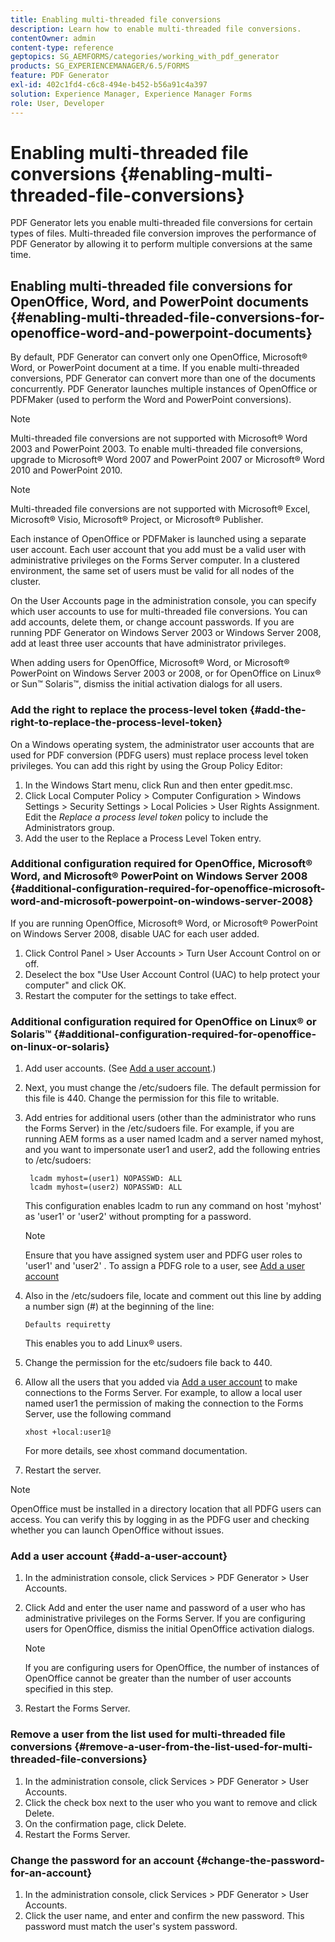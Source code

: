 ```yaml
---
title: Enabling multi-threaded file conversions
description: Learn how to enable multi-threaded file conversions.
contentOwner: admin
content-type: reference
geptopics: SG_AEMFORMS/categories/working_with_pdf_generator
products: SG_EXPERIENCEMANAGER/6.5/FORMS
feature: PDF Generator
exl-id: 402c1fd4-c6c8-494e-b452-b56a91c4a397
solution: Experience Manager, Experience Manager Forms
role: User, Developer
---
```

# Enabling multi-threaded file conversions {#enabling-multi-threaded-file-conversions}

PDF Generator lets you enable multi-threaded file conversions for certain types of files. Multi-threaded file conversion improves the performance of PDF Generator by allowing it to perform multiple conversions at the same time.

## Enabling multi-threaded file conversions for OpenOffice, Word, and PowerPoint documents {#enabling-multi-threaded-file-conversions-for-openoffice-word-and-powerpoint-documents}

By default, PDF Generator can convert only one OpenOffice, Microsoft&reg; Word, or PowerPoint document at a time. If you enable multi-threaded conversions, PDF Generator can convert more than one of the documents concurrently. PDF Generator launches multiple instances of OpenOffice or PDFMaker (used to perform the Word and PowerPoint conversions).

>[!NOTE]
>
>Multi-threaded file conversions are not supported with Microsoft&reg; Word 2003 and PowerPoint 2003. To enable multi-threaded file conversions, upgrade to Microsoft&reg; Word 2007 and PowerPoint 2007 or Microsoft&reg; Word 2010 and PowerPoint 2010.

>[!NOTE]
>
>Multi-threaded file conversions are not supported with Microsoft&reg; Excel, Microsoft&reg; Visio, Microsoft&reg; Project, or Microsoft&reg; Publisher.

Each instance of OpenOffice or PDFMaker is launched using a separate user account. Each user account that you add must be a valid user with administrative privileges on the Forms Server computer. In a clustered environment, the same set of users must be valid for all nodes of the cluster.

On the User Accounts page in the administration console, you can specify which user accounts to use for multi-threaded file conversions. You can add accounts, delete them, or change account passwords. If you are running PDF Generator on Windows Server 2003 or Windows Server 2008, add at least three user accounts that have administrator privileges.

When adding users for OpenOffice, Microsoft&reg; Word, or Microsoft&reg; PowerPoint on Windows Server 2003 or 2008, or for OpenOffice on Linux&reg; or Sun&trade; Solaris&trade;, dismiss the initial activation dialogs for all users.

### Add the right to replace the process-level token {#add-the-right-to-replace-the-process-level-token}

On a Windows operating system, the administrator user accounts that are used for PDF conversion (PDFG users) must replace process level token privileges. You can add this right by using the Group Policy Editor:

1. In the Windows Start menu, click Run and then enter gpedit.msc.
1. Click Local Computer Policy &gt; Computer Configuration &gt; Windows Settings &gt; Security Settings &gt; Local Policies &gt; User Rights Assignment. Edit the *Replace a process level token* policy to include the Administrators group.
1. Add the user to the Replace a Process Level Token entry.

### Additional configuration required for OpenOffice, Microsoft&reg; Word, and Microsoft&reg; PowerPoint on Windows Server 2008 {#additional-configuration-required-for-openoffice-microsoft-word-and-microsoft-powerpoint-on-windows-server-2008}

If you are running OpenOffice, Microsoft&reg; Word, or Microsoft&reg; PowerPoint on Windows Server 2008, disable UAC for each user added.

1. Click Control Panel &gt; User Accounts &gt; Turn User Account Control on or off.
1. Deselect the box "Use User Account Control (UAC) to help protect your computer" and click OK.
1. Restart the computer for the settings to take effect.

### Additional configuration required for OpenOffice on Linux&reg; or Solaris&trade; {#additional-configuration-required-for-openoffice-on-linux-or-solaris}

1. Add user accounts. (See [Add a user account](enabling-multi-threaded-file-conversions.md#add-a-user-account).)
1. Next, you must change the /etc/sudoers file. The default permission for this file is 440. Change the permission for this file to writable.
1. Add entries for additional users (other than the administrator who runs the Forms Server) in the /etc/sudoers file. For example, if you are running AEM forms as a user named lcadm and a server named myhost, and you want to impersonate user1 and user2, add the following entries to /etc/sudoers:

   ```shell
    lcadm myhost=(user1) NOPASSWD: ALL
    lcadm myhost=(user2) NOPASSWD: ALL
   ```

   This configuration enables lcadm to run any command on host 'myhost' as 'user1' or 'user2' without prompting for a password.

   >[!NOTE]
   >
   >Ensure that you have assigned system user and PDFG user roles to 'user1' and 'user2' . To assign a PDFG role to a user, see [Add a user account](enabling-multi-threaded-file-conversions.md#add-a-user-account)

1. Also in the /etc/sudoers file, locate and comment out this line by adding a number sign (#) at the beginning of the line:

   ```shell
   Defaults requiretty
   ```

   This enables you to add Linux&reg; users.

1. Change the permission for the etc/sudoers file back to 440.
1. Allow all the users that you added via [Add a user account](enabling-multi-threaded-file-conversions.md#add-a-user-account) to make connections to the Forms Server. For example, to allow a local user named user1 the permission of making the connection to the Forms Server, use the following command

   `xhost +local:user1@`

   For more details, see xhost command documentation.

1. Restart the server.

>[!NOTE]
>
>OpenOffice must be installed in a directory location that all PDFG users can access. You can verify this by logging in as the PDFG user and checking whether you can launch OpenOffice without issues.

### Add a user account {#add-a-user-account}

1. In the administration console, click Services &gt; PDF Generator &gt; User Accounts.
1. Click Add and enter the user name and password of a user who has administrative privileges on the Forms Server. If you are configuring users for OpenOffice, dismiss the initial OpenOffice activation dialogs.

   >[!NOTE]
   >
   >If you are configuring users for OpenOffice, the number of instances of OpenOffice cannot be greater than the number of user accounts specified in this step.

1. Restart the Forms Server.

### Remove a user from the list used for multi-threaded file conversions {#remove-a-user-from-the-list-used-for-multi-threaded-file-conversions}

1. In the administration console, click Services &gt; PDF Generator &gt; User Accounts.
1. Click the check box next to the user who you want to remove and click Delete.
1. On the confirmation page, click Delete.
1. Restart the Forms Server.

### Change the password for an account {#change-the-password-for-an-account}

1. In the administration console, click Services &gt; PDF Generator &gt; User Accounts.
1. Click the user name, and enter and confirm the new password. This password must match the user's system password.
